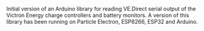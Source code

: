 Initial version of an Arduino library for reading VE.Direct serial output of the Victron Energy charge controllers and battery monitors. A version of this library has been running on Particle Electron, ESP8266, ESP32 and Arduino. 
